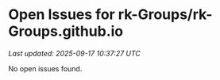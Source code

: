 # Open Issues for rk-Groups/rk-Groups.github.io

*Last updated: 2025-09-17 10:37:27 UTC*

No open issues found.
